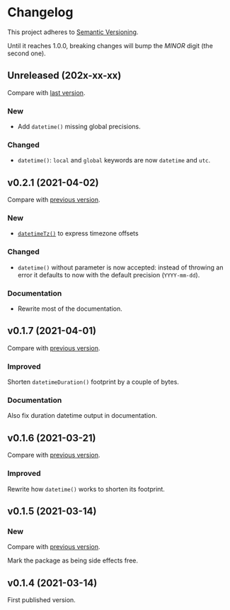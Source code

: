 # Changelog

This project adheres to [Semantic Versioning](https://semver.org/spec/v2.0.0.html).

Until it reaches 1.0.0, breaking changes will bump the _MINOR_ digit (the second one).

## Unreleased (202x-xx-xx)

Compare with [last version](https://github.com/meduzen/datetime-attribute/compare/0.2.1...main).

### New

- Add `datetime()` missing global precisions.

### Changed

- `datetime()`: `local` and `global` keywords are now `datetime` and `utc`.

## v0.2.1 (2021-04-02)

Compare with [previous version](https://github.com/meduzen/datetime-attribute/compare/0.1.7...0.2.1).

### New

- [`datetimeTz()`](https://github.com/meduzen/datetime-attribute#expressing-timezone-offsets-with-datetimetz) to express timezone offsets

### Changed

- `datetime()` without parameter is now accepted: instead of throwing an error it defaults to now with the default precision (`YYYY-mm-dd`).

### Documentation

- Rewrite most of the documentation.

## v0.1.7 (2021-04-01)

Compare with [previous version](https://github.com/meduzen/datetime-attribute/compare/0.1.6...0.1.7).

### Improved

Shorten `datetimeDuration()` footprint by a couple of bytes.

### Documentation

Also fix duration datetime output in documentation.

## v0.1.6 (2021-03-21)

Compare with [previous version](https://github.com/meduzen/datetime-attribute/compare/0.1.5...0.1.6).

### Improved

Rewrite how `datetime()` works to shorten its footprint.

## v0.1.5 (2021-03-14)

### New

Compare with [previous version](https://github.com/meduzen/datetime-attribute/compare/0.1.4...0.1.5).

Mark the package as being side effects free.

## v0.1.4 (2021-03-14)

First published version.
